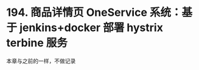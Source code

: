 # 194. 商品详情页 OneService 系统：基于 jenkins+docker 部署 hystrix terbine 服务
本章与之前的一样，不做记录


<iframe  height="500px" width="100%" frameborder=0 allowfullscreen="true" :src="$withBase('/ads.html')"></iframe>